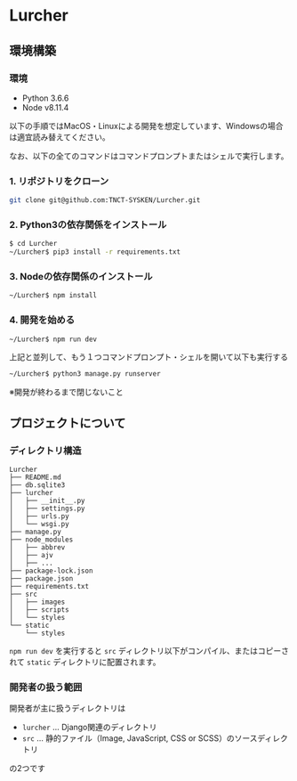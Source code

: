 # Lurcher

## 環境構築

### 環境

- Python 3.6.6
- Node v8.11.4

以下の手順ではMacOS・Linuxによる開発を想定しています、Windowsの場合は適宜読み替えてください。

なお、以下の全てのコマンドはコマンドプロンプトまたはシェルで実行します。

### 1. リポジトリをクローン

``` bash
git clone git@github.com:TNCT-SYSKEN/Lurcher.git
```

### 2. Python3の依存関係をインストール

```  bash
$ cd Lurcher
~/Lurcher$ pip3 install -r requirements.txt
```

### 3. Nodeの依存関係のインストール

``` bash
~/Lurcher$ npm install
```

### 4. 開発を始める

``` bash
~/Lurcher$ npm run dev
```

上記と並列して、もう１つコマンドプロンプト・シェルを開いて以下も実行する

``` bash
~/Lurcher$ python3 manage.py runserver
```

※開発が終わるまで閉じないこと

## プロジェクトについて

### ディレクトリ構造

```
Lurcher
├── README.md
├── db.sqlite3
├── lurcher
│   ├── __init__.py
│   ├── settings.py
│   ├── urls.py
│   └── wsgi.py
├── manage.py
├── node_modules
│   ├── abbrev
│   ├── ajv
│   ├── ...
├── package-lock.json
├── package.json
├── requirements.txt
├── src
│   ├── images
│   ├── scripts
│   └── styles
└── static
    └── styles
```

`npm run dev` を実行すると `src` ディレクトリ以下がコンパイル、またはコピーされて `static` ディレクトリに配置されます。

### 開発者の扱う範囲

開発者が主に扱うディレクトリは

- `lurcher` … Django関連のディレクトリ
- `src` … 静的ファイル（Image, JavaScript, CSS or SCSS）のソースディレクトリ

の2つです